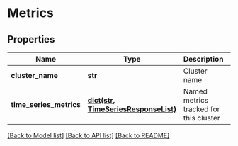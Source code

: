 # Metrics

## Properties
Name | Type | Description | Notes
------------ | ------------- | ------------- | -------------
**cluster_name** | **str** | Cluster name | 
**time_series_metrics** | [**dict(str, TimeSeriesResponseList)**](TimeSeriesResponseList.md) | Named metrics tracked for this cluster | [optional] 

[[Back to Model list]](../README.md#documentation-for-models) [[Back to API list]](../README.md#documentation-for-api-endpoints) [[Back to README]](../README.md)


